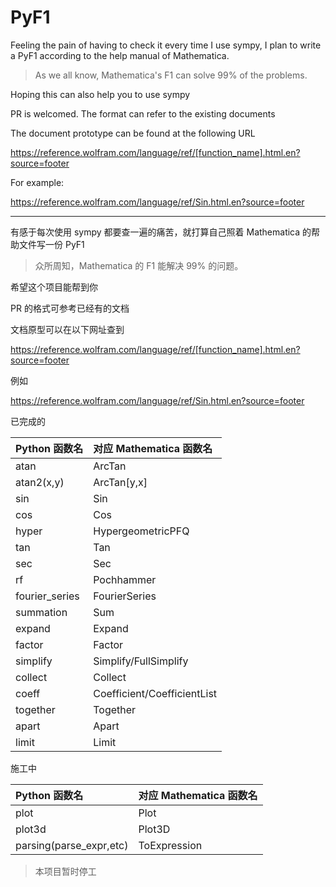 # PyF1

Feeling the pain of having to check it every time I use sympy, I plan to write a PyF1 according to the help manual of Mathematica.

> As we all know, Mathematica's F1 can solve 99% of the problems.

Hoping this can also help you to use sympy

PR is welcomed. The format can refer to the existing documents

The document prototype can be found at the following URL

<https://reference.wolfram.com/language/ref/[function_name].html.en?source=footer>

For example:

<https://reference.wolfram.com/language/ref/Sin.html.en?source=footer>

---

有感于每次使用 sympy 都要查一遍的痛苦，就打算自己照着 Mathematica 的帮助文件写一份 PyF1

> 众所周知，Mathematica 的 F1 能解决 99% 的问题。

希望这个项目能帮到你

PR 的格式可参考已经有的文档

文档原型可以在以下网址查到

<https://reference.wolfram.com/language/ref/[function_name].html.en?source=footer>

例如

<https://reference.wolfram.com/language/ref/Sin.html.en?source=footer>

已完成的

| Python 函数名  | 对应 Mathematica 函数名     |
| :------------- | :-------------------------- |
| atan           | ArcTan                      |
| atan2(x,y)     | ArcTan[y,x]                 |
| sin            | Sin                         |
| cos            | Cos                         |
| hyper          | HypergeometricPFQ           |
| tan            | Tan                         |
| sec            | Sec                         |
| rf             | Pochhammer                  |
| fourier_series | FourierSeries               |
| summation      | Sum                         |
| expand         | Expand                      |
| factor         | Factor                      |
| simplify       | Simplify/FullSimplify       |
| collect        | Collect                     |
| coeff          | Coefficient/CoefficientList |
| together       | Together                    |
| apart          | Apart                       |
| limit          | Limit                       |

施工中

| Python 函数名           | 对应 Mathematica 函数名 |
| :---------------------- | :---------------------- |
| plot                    | Plot                    |
| plot3d                  | Plot3D                  |
| parsing(parse_expr,etc) | ToExpression            |

> 本项目暂时停工